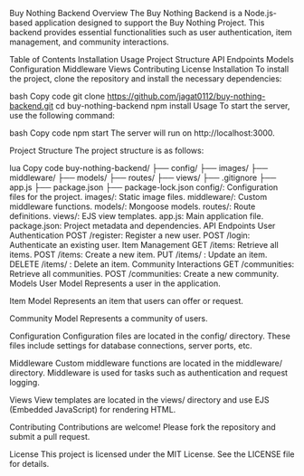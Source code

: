 Buy Nothing Backend
Overview
The Buy Nothing Backend is a Node.js-based application designed to support the Buy Nothing Project. This backend provides essential functionalities such as user authentication, item management, and community interactions.

Table of Contents
Installation
Usage
Project Structure
API Endpoints
Models
Configuration
Middleware
Views
Contributing
License
Installation
To install the project, clone the repository and install the necessary dependencies:

bash
Copy code
git clone https://github.com/jagat0112/buy-nothing-backend.git
cd buy-nothing-backend
npm install
Usage
To start the server, use the following command:

bash
Copy code
npm start
The server will run on http://localhost:3000.

Project Structure
The project structure is as follows:

lua
Copy code
buy-nothing-backend/
├── config/
├── images/
├── middleware/
├── models/
├── routes/
├── views/
├── .gitignore
├── app.js
├── package.json
├── package-lock.json
config/: Configuration files for the project.
images/: Static image files.
middleware/: Custom middleware functions.
models/: Mongoose models.
routes/: Route definitions.
views/: EJS view templates.
app.js: Main application file.
package.json: Project metadata and dependencies.
API Endpoints
User Authentication
POST /register: Register a new user.
POST /login: Authenticate an existing user.
Item Management
GET /items: Retrieve all items.
POST /items: Create a new item.
PUT /items/
: Update an item.
DELETE /items/
: Delete an item.
Community Interactions
GET /communities: Retrieve all communities.
POST /communities: Create a new community.
Models
User Model
Represents a user in the application.

Item Model
Represents an item that users can offer or request.

Community Model
Represents a community of users.

Configuration
Configuration files are located in the config/ directory. These files include settings for database connections, server ports, etc.

Middleware
Custom middleware functions are located in the middleware/ directory. Middleware is used for tasks such as authentication and request logging.

Views
View templates are located in the views/ directory and use EJS (Embedded JavaScript) for rendering HTML.

Contributing
Contributions are welcome! Please fork the repository and submit a pull request.

License
This project is licensed under the MIT License. See the LICENSE file for details.
